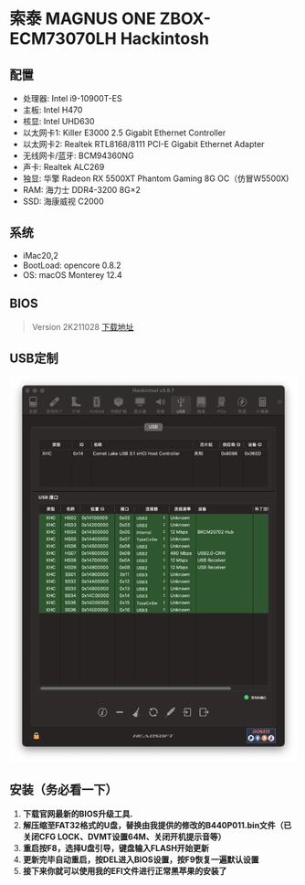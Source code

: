 # 	索泰 MAGNUS ONE ZBOX-ECM73070LH Hackintosh


## 配置

  * 处理器: Intel i9-10900T-ES
  * 主板: Intel H470
  * 核显: Intel UHD630
  * 以太网卡1: Killer E3000 2.5 Gigabit Ethernet Controller
  * 以太网卡2: Realtek RTL8168/8111 PCI-E Gigabit Ethernet Adapter
  * 无线网卡/蓝牙: BCM94360NG
  * 声卡: Realtek ALC269
* 独显: 华擎 Radeon RX 5500XT Phantom Gaming 8G OC（仿冒W5500X)
* RAM: 海力士 DDR4-3200 8G×2
* SSD: 海康威视 C2000

## 系统

* iMac20,2
* BootLoad: opencore 0.8.2
* OS: macOS Monterey 12.4


## BIOS

> Version 2K211028
> [下载地址](https://www.zotac.com/cn/files/download/mini_pcs?driver_type=238&m_pcs_series=179&m_pcs_os=2212&sku=ZBOX-ECM7307LH&skuSelect=ZBOX-ECM7307LH)

## USB定制

![interface](./Picture/interface.png)

## 安装（务必看一下）

1. **下载官网最新的BIOS升级工具.**
2. **解压缩至FAT32格式的U盘，替换由我提供的修改的B440P011.bin文件（已关闭CFG LOCK、DVMT设置64M、关闭开机提示音等）**
3. **重启按F8，选择U盘引导，键盘输入FLASH开始更新**
4. **更新完毕自动重启，按DEL进入BIOS设置，按F9恢复一遍默认设置**
5. **接下来你就可以使用我的EFI文件进行正常黑苹果的安装了**